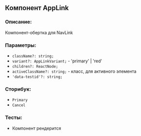 ## Компонент AppLink

### Описание:

Компонент-обертка для NavLink

### Параметры:

- `className?: string;`
- `variant?: AppLinkVariant;` - 'primary' | 'red'
- `children?: ReactNode;`
- `activeClassName?: string;` - класс, для активного элемента
- `'data-testid'?: string;`

### Сторибук:

- `Primary`
- `Cancel`

### Тесты:

- Компонент рендерится
